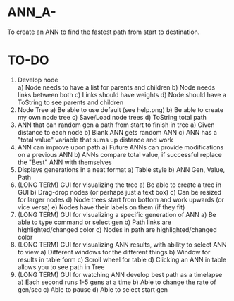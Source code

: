 # ANN_A-
To create an ANN to find the fastest path from start to destination.

# TO-DO
1) Develop node <br />
  a) Node needs to have a list for parents and children
  b) Node needs links between both
  c) Links should have weights
  d) Node should have a ToString to see parents and children
2) Node Tree
  a) Be able to use default (see help.png)
  b) Be able to create my own node tree
  c) Save/Load node trees
  d) ToString total path
3) ANN that can random gen a path from start to finish in tree
  a) Given distance to each node
  b) Blank ANN gets random ANN
  c) ANN has a "total value" variable that sums up distance and work
4) ANN can improve upon path
  a) Future ANNs can provide modifications on a previous ANN
  b) ANNs compare total value, if successful replace the "Best" ANN with themselves
5) Displays generations in a neat format
  a) Table style
  b) ANN Gen, Value, Path
6) (LONG TERM) GUI for visualizing the tree
  a) Be able to create a tree in GUI
  b) Drag-drop nodes (or perhaps just a text box)
  c) Can be resized for larger nodes
  d) Node trees start from bottom and work upwards (or vice versa)
  e) Nodes have their labels on them (if they fit)
7) (LONG TERM) GUI for visualizing a specific generation of ANN
  a) Be able to type command or select gen
  b) Path links are highlighted/changed color
  c) Nodes in path are highlighted/changed color
8) (LONG TERM) GUI for visualizing ANN results, with ability to select ANN to view
  a) Different windows for the different things
  b) Window for results in table form
  c) Scroll wheel for table
  d) Clicking an ANN in table allows you to see path in Tree
9) (LONG TERM) GUI for watching ANN develop best path as a timelapse
  a) Each second runs 1-5 gens at a time
  b) Able to change the rate of gen/sec
  c) Able to pause
  d) Able to select start gen
